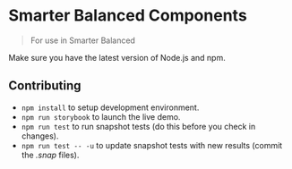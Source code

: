 # Smarter Balanced Components
> For use in Smarter Balanced

Make sure you have the latest version of Node.js and npm.

## Contributing

- `npm install` to setup development environment.
- `npm run storybook` to launch the live demo.
- `npm run test` to run snapshot tests (do this before you check in changes).
- `npm run test -- -u` to update snapshot tests with new results (commit the *.snap* files).
